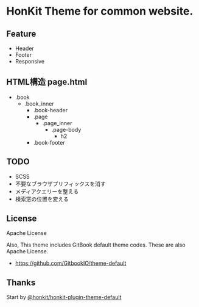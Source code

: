 # HonKit Theme for common website.

## Feature
- Header
- Footer
- Responsive

## HTML構造 page.html
- .book
  - .book_inner
    - .book-header
    - .page
      - .page_inner
        - .page-body
          - h2
    - .book-footer

## TODO
- SCSS
- 不要なブラウザプリフィックスを消す
- メディアクエリーを整える
- 検索窓の位置を変える

## License

Apache License

Also, This theme includes GitBook default theme codes.
These are also Apache License.

- https://github.com/GitbookIO/theme-default

## Thanks
Start by [@honkit/honkit-plugin-theme-default](https://www.npmjs.com/package/@honkit/honkit-plugin-theme-default)